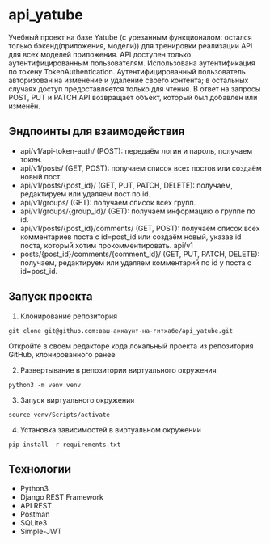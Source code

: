 # api_yatube
Учебный проект на базе Yatube (с урезанным функционалом: остался только бэкенд(приложения, модели)) для тренировки реализации API для всех моделей приложения.
API доступен только аутентифицированным пользователям. Использована аутентификация по токену TokenAuthentication. Аутентифицированный пользователь авторизован на изменение и удаление своего контента; в остальных случаях доступ предоставляется только для чтения. В ответ на запросы POST, PUT и PATCH API возвращает объект, который был добавлен или изменён.

## Эндпоинты для взаимодействия

- api/v1/api-token-auth/ (POST): передаём логин и пароль, получаем токен.
- api/v1/posts/ (GET, POST): получаем список всех постов или создаём новый пост.
- api/v1/posts/{post_id}/ (GET, PUT, PATCH, DELETE): получаем, редактируем или удаляем пост по id.
- api/v1/groups/ (GET): получаем список всех групп.
- api/v1/groups/{group_id}/ (GET): получаем информацию о группе по id.
- api/v1/posts/{post_id}/comments/ (GET, POST): получаем список всех комментариев поста с id=post_id или создаём новый, указав id поста, который хотим прокомментировать. api/v1
- posts/{post_id}/comments/{comment_id}/ (GET, PUT, PATCH, DELETE): получаем, редактируем или удаляем комментарий по id у поста с id=post_id.


## Запуск проекта
1. Клонирование репозитория
```
git clone git@github.com:ваш-аккаунт-на-гитхабе/api_yatube.git
```

Откройте в своем редакторе кода локальный проекта из репозитория GitHub, клонированного ранее

2. Развертывание в репозитории виртуального окружения
```
python3 -m venv venv
```
3. Запуск виртуального окружения
```
source venv/Scripts/activate
```
4. Установка зависимостей в виртуальном окружении
```
pip install -r requirements.txt
```

## Технологии
- Python3
- Django REST Framework
- API REST
- Postman
- SQLite3
- Simple-JWT